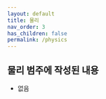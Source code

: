 ```yaml
---
layout: default
title: 물리
nav_order: 3
has_children: false
permalink: /physics
---
```


## 물리 범주에 작성된 내용
* 없음
